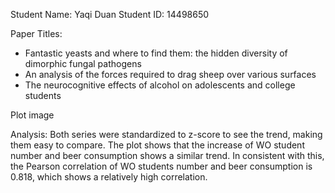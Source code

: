Student Name: Yaqi Duan
Student ID: 14498650

Paper Titles:
- Fantastic yeasts and where to find them: the hidden diversity of dimorphic fungal pathogens
- An analysis of the forces required to drag sheep over various surfaces
- The neurocognitive effects of alcohol on adolescents and college students

Plot image

Analysis: 
Both series were standardized to z-score to see the trend, making them easy to compare. The plot shows that the increase of WO student number and beer consumption shows a similar trend. In consistent with this, the Pearson correlation of WO students number and beer consumption is 0.818, which shows a relatively high correlation.
